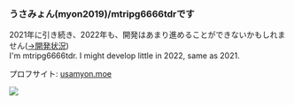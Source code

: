 <!--### Hi there 👋-->
### うさみょん(myon2019)/mtripg6666tdrです  
2021年に引き続き、2022年も、開発はあまり進めることができないかもしれません([→開発状況](Projects.md))  
I'm mtripg6666tdr. I might develop little in 2022, same as 2021.  

プロフサイト: [usamyon.moe](https://usamyon.moe)  

![](https://github-readme-stats.vercel.app/api/top-langs/?username=mtripg6666tdr&layout=compact&langs_count=10)

<!--
**mtripg6666tdr/mtripg6666tdr** is a ✨ _special_ ✨ repository because its `README.md` (this file) appears on your GitHub profile.

Here are some ideas to get you started:

- 🔭 I’m currently working on ...
- 🌱 I’m currently learning ...
- 👯 I’m looking to collaborate on ...
- 🤔 I’m looking for help with ...
- 💬 Ask me about ...
- 📫 How to reach me: ...
- 😄 Pronouns: ...
- ⚡ Fun fact: ...
-->
